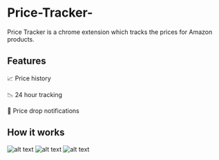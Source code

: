 # Price-Tracker-

Price Tracker is a chrome extension which tracks the prices for Amazon products.

## Features

📈 Price history

📉 24 hour tracking

🔔 Price drop notifications

## How it works
![alt text](https://github.com/aarav87/Price-Tracker-/blob/master/main_screen.png?raw=true)
![alt text](https://github.com/aarav87/Price-Tracker-/blob/master/add_product.png?raw=true)
![alt text](https://github.com/aarav87/Price-Tracker-/blob/master/product_graph.png?raw=true)